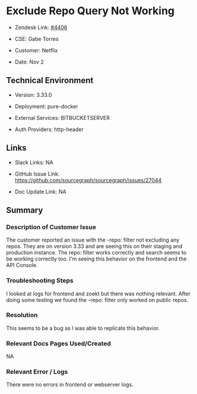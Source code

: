 

# Exclude Repo Query Not Working <!-- Ticket Title  Hint: include keywords to make it searchable -->



- Zendesk Link: [#4406](https://sourcegraph.zendesk.com/agent/tickets/4406)

- CSE: Gabe Torres

- Customer: Netflix <!-- Redact if this contains personally identifying information -->

- Date: Nov 2


<!-- Data populated from integration, speak to Ben Gordon or Michael Bali if not working -->

<!-- During Internal team trial, fill missing data manually (we are waiting for all data to sync) -->



## Technical Environment

- Version: 3.33.0​

- Deployment: pure-docker

- External Services: BITBUCKETSERVER

- Auth Providers: http-header





## Links
<!-- Data for CSE manual entry -->
- Slack Links: NA

- GitHub Issue Link: https://github.com/sourcegraph/sourcegraph/issues/27044 

- Doc Update Link: NA



## Summary

### Description of Customer Issue
The customer reported an issue with the -repo: filter not excluding any repos. They are on version 3.33 and are seeing this on their staging and production instance. The repo: filter works correctly and search seems to be working correctly too. I'm seeing this behavior on the frontend and the API Console.



### Troubleshooting Steps
I looked at logs for frontend and zoekt but there was nothing relevant. After doing some testing we found the -repo: filter only worked on public repos.



### Resolution
This seems to be a bug as I was able to replicate this behavior.



### Relevant Docs Pages Used/Created
NA



### Relevant Error / Logs

<!-- Please redact keys, tokens, and personal identifying information -->

There were no errors in frontend or webserver logs.


<!-- Once complete, upload a copy to https://github.com/sourcegraph/support-tools-internal/tree/main/resolved-tickets as a .md file -->
<!-- Name the file 4406.md -->
